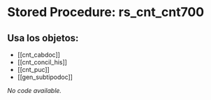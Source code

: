 # Stored Procedure: rs_cnt_cnt700

## Usa los objetos:
- [[cnt_cabdoc]]
- [[cnt_concil_his]]
- [[cnt_puc]]
- [[gen_subtipodoc]]

*No code available.*
